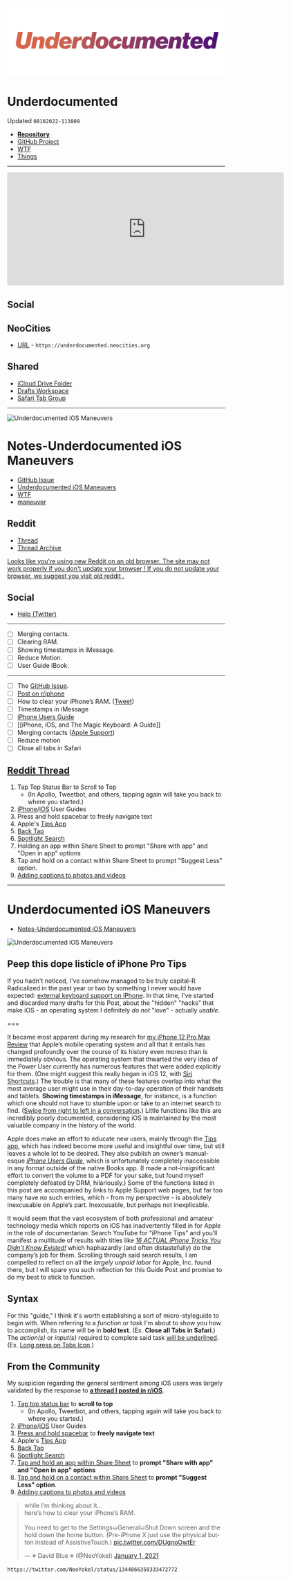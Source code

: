 ![Underdocumented Wordmark](brand/Underdocumented.svg)

# Underdocumented
Updated `08182022-113809`

- [**Repository**](https://github.com/extratone/underdocumented)
- [GitHub Project](https://github.com/users/extratone/projects/17)
- [WTF](https://davidblue.wtf/drafts/8D6953D1-03D6-4654-ADB7-DF667AF8AACF.html)
- [Things](things:///show?id=BzMN9TXpXp1zMt55AbqUG2)

---

<iframe id="reddit-embed" src="https://www.redditmedia.com/r/ios/comments/l5p7ly/underdocumented_ios_functions_stuff_you_wish/?ref_source=embed&amp;ref=share&amp;embed=true" sandbox="allow-scripts allow-same-origin allow-popups" style="border: none;" height="261" width="640" scrolling="no"></iframe>

## Social

## NeoCities

- [URL](https://underdocumented.neocities.org) - `https://underdocumented.neocities.org` 

## Shared

- [iCloud Drive Folder](https://www.icloud.com/iclouddrive/055Yk6dHM8c9z4QtgvJaUjrlg#Underdocumented)
- [Drafts Workspace](https://directory.getdrafts.com/w/2CD)
- [Safari Tab Group](https://www.icloud.com/safari-tab-groups/0eeNTF0j3D1oPrYoXXPrBvJEQ#Underdocumented)

---

![Underdocumented iOS Maneuvers](https://i.snap.as/vYlsxofN.jpg)

# Notes-Underdocumented iOS Maneuvers

- [GitHub Issue](https://github.com/extratone/bilge/issues/56)
- [Underdocumented iOS Maneuvers](drafts://open?uuid=6271A84E-D0F9-4881-A20D-B22E88AA9E3B)
- [WTF](https://davidblue.wtf/drafts/464F92D4-5A63-4447-BBF7-CB1B0D885568.html)
- [maneuver](drafts://open?uuid=96BBD706-BF95-40B2-AE70-473893539F41)

## Reddit

- [Thread](https://www.reddit.com/r/ios/comments/l5p7ly/underdocumented_ios_functions_stuff_you_wish)
- [Thread Archive](http://archive.today/mWXcZ)

[Looks like you're using new Reddit on an old browser. The site may not work properly if you don't update your browser ! If you do not update your browser, we suggest you visit old reddit .](bear://x-callback-url/open-note?id=3180806F-B004-492B-98A4-41A92D43D1BD-15867-000001F2E122993A)


## Social

- [Help (Twitter)](https://twitter.com/NeoYokel/status/1533639506422792192)

***

- [ ] Merging contacts.
- [ ] Clearing RAM.
- [ ] Showing timestamps in iMessage.
- [ ] Reduce Motion.
- [ ] User Guide iBook.

- - - -
- [ ] The [GitHub Issue](https://github.com/extratone/bilge/issues/56).
- [ ] [Post on r/iphone](https://www.reddit.com/r/iphone/comments/l5ofja/underdocumented_functions_in_ios_stuff_you_wish/?utm_source=share&utm_medium=ios_app&utm_name=iossmf)
- [ ] How to clear your iPhone’s RAM. ([Tweet](https://twitter.com/neoyokel/status/1344866358333472772))
- [ ] Timestamps in iMessage
- [ ] [iPhone Users Guide](https://itunes.apple.com/WebObjects/MZStore.woa/wa/viewBook?id=1515995528)
- [ ] [[iPhone, iOS, and The Magic Keyboard: A Guide]]
- [ ] Merging contacts ([Apple Support](https://support.apple.com/guide/iphone/hide-duplicate-contacts-iph2ab28320d/ios))
- [ ] Reduce motion
- [ ] Close all tabs in Safari

## [Reddit Thread](https://www.reddit.com/r/ios/comments/l5p7ly/underdocumented_ios_functions_stuff_you_wish/)

1. Tap Top Status Bar to Scroll to Top
   + (In Apollo, Tweetbot, and others, tapping again will take you back to where you started.)
2. [iPhone](https://support.apple.com/en-ca/guide/iphone/welcome/ios)/[iOS](https://itunes.apple.com/WebObjects/MZStore.woa/wa/viewBook?id=1515995528) User Guides
3. Press and hold spacebar to freely navigate text
4. Apple's [Tips App](https://apps.apple.com/gb/app/tips/id1069509450)
5. [Back Tap](https://support.apple.com/en-us/HT211781)
6. [Spotlight Search](https://support.apple.com/en-us/HT201285)
7. Holding an app within Share Sheet to prompt "Share with app" and "Open in app" options
8. Tap and hold on a contact within Share Sheet to prompt "Suggest Less" option.
9. [Adding captions to photos and videos](https://www.macrumors.com/how-to/add-captions-photos-iphone-ipad/)

---

# Underdocumented iOS Maneuvers
<u></u>
- [Notes-Underdocumented iOS Maneuvers](drafts://open?uuid=464F92D4-5A63-4447-BBF7-CB1B0D885568)

![Underdocumented iOS Maneuvers](https://i.snap.as/vYlsxofN.jpg)

## Peep this dope listicle of iPhone Pro Tips

If you hadn't noticed, I've somehow managed to be truly capital-R Radicalized in the past year or two by something I never would have expected: [external keyboard support on iPhone](https://uikeycommand.com). In that time, I've started and discarded many drafts for this Post, about the "hidden" "hacks" that make iOS - an operating system I definitely *do not* "love" - actually *usable*.

===

It became most apparent during my research for [my iPhone 12 Pro Max Review](https://github.com/extratone/bilge/issues/45) that Apple’s mobile operating system and all that it entails has changed profoundly over the course of its history even moreso than is immediately obvious. The operating system that thwarted the very idea of the Power User currently has numerous features that were added explicitly for them. (One might suggest this really began in iOS 12, with [Siri Shortcuts](http://bilge.world/siri-shortcuts-ios12-review).) The trouble is that many of these features overlap into what the most average user might use in their day-to-day operation of their handsets and tablets. **Showing timestamps in iMessage**, for instance, is a function which one should not have to stumble upon or take to an internet search to find. (<u>Swipe from right to left in a conversation</u>.) Little functions like this are incredibly poorly documented, considering iOS is maintained by the most valuable company in the history of the world.

Apple does make an effort to educate new users, mainly through the [Tips app](https://apps.apple.com/us/app/tips/id1069509450), which has indeed become more useful and insightful over time, but still leaves a whole lot to be desired. They also publish an owner’s manual-esque *[iPhone Users Guide](https://itunes.apple.com/WebObjects/MZStore.woa/wa/viewBook?id=1515995528)*, which is unfortunately completely inaccessible in any format outside of the native Books app. (I made a not-insignificant effort to convert the volume to a PDF for your sake, but found myself completely defeated by DRM, hilariously.) Some of the functions listed in this post are accompanied by links to Apple Support web pages, but far too many have no such entries, which - from my perspective - is absolutely inexcusable on Apple’s part. Inexcusable, but perhaps not inexplicable. 

It would seem that the vast ecosystem of both professional and amateur technology media which reports on iOS has inadvertently filled in for Apple in the role of documentarian. Search YouTube for “iPhone Tips” and you’ll manifest a multitude of results with titles like *[16 ACTUAL iPhone Tricks You Didn’t Know Existed!](https://youtu.be/YKOY6-ZdUo8)* which haphazardly (and often distastefully) do the company’s job for them. Scrolling through said search results, I am compelled to reflect on all the *largely unpaid labor* for Apple, Inc. found there, but I will spare you such reflection for this Guide Post and promise to do my best to stick to function.

## Syntax

For this "guide," I think it's worth establishing a sort of micro-styleguide to begin with. When referring to a *function* or *task* I'm about to show you how to accomplish, its name will be in **bold text**. (Ex. **Close all Tabs in Safari**.) The *action(s)* or *input(s)* required to complete said task <u>will be underlined</u>. (Ex. <u>Long press on Tabs Icon</u>.)

## From the Community

My suspicion regarding the general sentiment among iOS users was largely validated by the response to [**a thread I posted in r/iOS**](https://www.reddit.com/r/ios/comments/l5p7ly/underdocumented_ios_functions_stuff_you_wish/). 

1. <u>Tap top status bar</u> to **scroll to top**
   + (In Apollo, Tweetbot, and others, tapping again will take you back to where you started.)
2. [iPhone](https://support.apple.com/en-ca/guide/iphone/welcome/ios)/[iOS](https://itunes.apple.com/WebObjects/MZStore.woa/wa/viewBook?id=1515995528) User Guides
3. <u>Press and hold spacebar</u> to **freely navigate text**
4. Apple's [Tips App](https://apps.apple.com/gb/app/tips/id1069509450)
5. [Back Tap](https://support.apple.com/en-us/HT211781)
6. [Spotlight Search](https://support.apple.com/en-us/HT201285)
7. <u>Tap and hold an app within Share Sheet</u> to **prompt "Share with app" and "Open in app" options**
8. <u>Tap and hold on a contact within Share Sheet</u> to **prompt "Suggest Less" option**.
9. [Adding captions to photos and videos](https://www.macrumors.com/how-to/add-captions-photos-iphone-ipad/)

<blockquote class="twitter-tweet tw-align-center" data-partner="tweetdeck"><p lang="en" dir="ltr">while I’m thinking about it...<br>here’s how to clear your iPhone’s RAM.<br><br>You need to get to the Settings➯General➯Shut Down screen and the hold down the home button. (Pre-iPhone X just use the physical button instead of AssistiveTouch.) <a href="https://t.co/DUgnoOwtEr">pic.twitter.com/DUgnoOwtEr</a></p>&mdash; ※ David Blue ※ (@NeoYokel) <a href="https://twitter.com/NeoYokel/status/1344866358333472772">January 1, 2021</a></blockquote>
<script async src="https://platform.twitter.com/widgets.js" charset="utf-8"></script>

`https://twitter.com/NeoYokel/status/1344866358333472772`